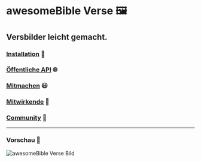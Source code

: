 # awesomeBible Verse 🖼️
## Versbilder leicht gemacht.

### [Installation](https://codeberg.org/awesomeBible/verse/wiki/Installation) :wrench:
### [Öffentliche API](https://codeberg.org/awesomeBible/verse/wiki/Öffentliche-API) :globe_with_meridians:
### [Mitmachen](https://codeberg.org/awesomeBible/verse/wiki/Mitmachen) :smiley:
### [Mitwirkende](https://codeberg.org/awesomeBible/verse/wiki/Mitwirkende) :sparkling_heart:
### [Community](https://matrix.to/#/#awesomeBible:stux.chat?via=stux.chat&via=matrix.org) :unicorn:

* * *

### Vorschau :star2:
![awesomeBible Verse Bild](https://verse.awesomebible.de)